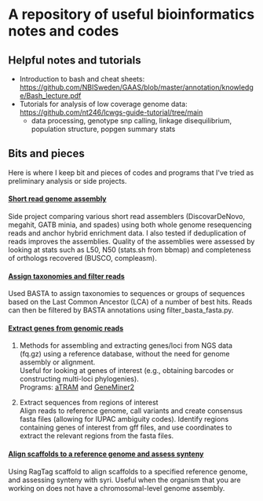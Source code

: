 #  A repository of useful bioinformatics notes and codes
## Helpful notes and tutorials
- Introduction to bash and cheat sheets: https://github.com/NBISweden/GAAS/blob/master/annotation/knowledge/Bash_lecture.pdf
- Tutorials for analysis of low coverage genome data: https://github.com/nt246/lcwgs-guide-tutorial/tree/main
  - data processing, genotype snp calling, linkage disequilibrium, population structure, popgen summary stats

## Bits and pieces
Here is where I keep bit and pieces of codes and programs that I've tried as preliminary analysis or side projects.
#### [Short read genome assembly](https://github.com/huiqingyeooo/genomics/genome_assembly)
Side project comparing various short read assemblers (DiscovarDeNovo, megahit, GATB minia, and spades) using both whole genome resequencing reads and anchor hybrid enrichment data. I also tested if deduplication of reads improves the assemblies. Quality of the assemblies were assessed by looking at stats such as L50, N50 (stats.sh from bbmap) and completeness of orthologs recovered (BUSCO, compleasm).

#### [Assign taxonomies and filter reads](https://github.com/huiqingyeooo/genomics/BASTA)
Used BASTA to assign taxonomies to sequences or groups of sequences based on the Last Common Ancestor (LCA) of a number of best hits. Reads can then be filtered by BASTA annotations using filter_basta_fasta.py.

#### [Extract genes from genomic reads](https://github.com/huiqingyeooo/genomics/extract_genes)
1. Methods for assembling and extracting genes/loci from NGS data (fq.gz) using a reference database, without the need for genome assembly or alignment. <br>
Useful for looking at genes of interest (e.g., obtaining barcodes or constructing multi-loci phylogenies). <br>
Programs: [aTRAM](https://github.com/juliema/aTRAM) and [GeneMiner2](https://github.com/sculab/GeneMiner2/blob/master/manual/EN_US/command_line.md)

2. Extract sequences from regions of interest<br>
Align reads to reference genome, call variants and create consensus fasta files (allowing for IUPAC ambiguity codes). Identify regions containing genes of interest from gff files, and use coordinates to extract the relevant regions from the fasta files.

#### [Align scaffolds to a reference genome and assess synteny](https://github.com/huiqingyeooo/genomics/assembly_scaffolding)
Using RagTag scaffold to align scaffolds to a specified reference genome, and assessing synteny with syri. Useful when the organism that you are working on does not have a chromosomal-level genome assembly.
